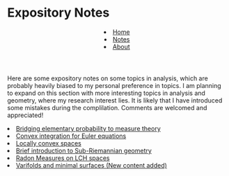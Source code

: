<html>
    <link rel="stylesheet" href="style.css">
    <head> <h1>
      Expository Notes
    </h1>
    </head>
    <header> 
        <nav>
         <li class="masthead__menu-item">
          <a href="https://anduin-dk.github.io/AcademicWeb">Home</a>
            </li>
          <li class="masthead__menu-item">
          <a href="https://anduin-dk.github.io/AcademicWeb/notes.html">Notes</a>
            </li>
          <li class="masthead__menu-item">
          <a href="https://anduin-dk.github.io/AcademicWeb/about.html">About</a>
            </li>
        </nav>
    </header>
  <body>
        <section>
          <p>
            Here are some expository notes on some topics in analysis, which are probably heavily biased to my 
            personal preference in topics. I am planning to expand on this section with more interesting topics 
            in analysis and geometry, where my research interest lies.
            It is likely that I have introduced some mistakes during the complilation. 
            Comments are welcomed and appreciated!
          </p>
        </section>
              <li class="masthead__menu-item">
                  <a href = "./Bridging_to_measure_theoretic_probability.pdf">Bridging elementary probability to measure theory</a>
              </li>
              <li class = "masthead__menu-item">
                <a href = "./Convex_integration_From_Nash_embeddings_to_Euler_equation (4).pdf">Convex integration for Euler equations</a>
              </li>
              <li class = "masthead__menu-item">
                  <a href = "./LocallyConvexAnalysis.pdf">Locally convex spaces</a>
              </li>
              <li class = "masthead__menu-item">
                <a href = "./SubRiemStructures.pdf">Brief introduction to Sub-Riemannian geometry</a>
              </li>
              <li class = "masthead__menu-item">
                <a href = "./RadonMeasures.pdf">Radon Measures on LCH spaces</a>
              </li>
              <li class = "masthead__menu-item">
                <a href = "./VarifoldGeom (1).pdf">Varifolds and minimal surfaces (New content added)</a>
              </li>
  </body>
</html>
